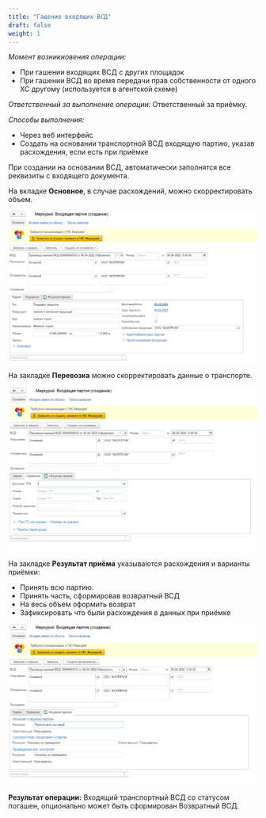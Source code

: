 ```yaml
---
title: "Гашение входящих ВСД"
draft: false
weight: 1
---
```


*Момент возникновения операции:*

- При гашении входящих ВСД с других площадок
- При гашении ВСД во время передачи прав собственности от одного ХС другому (используется в агентской схеме)

*Ответственный за выполнение операции:* Ответственный за приёмку.

*Способы выполнения:*

- Через веб интерфейс
- Создать на основании транспортной ВСД входящую партию, указав расхождения, если есть при приёмке

При создании на основании ВСД, автоматически заполнятся все реквизиты с входящего документа.

На вкладке **Основное**, в случае расхождений, можно скорректировать объем.  

[![1][1]][1]

На закладке **Перевозка** можно скорректировать данные о транспорте.

[![2][2]][2]

На закладке **Результат приёма** указываются расхождения и варианты приёмки:

- Принять всю партию.
- Принять часть, сформировав возвратный ВСД
- На весь объем оформить возврат
- Зафиксировать что были расхождения в данных при приёмке

[![3][3]][3]

**Результат операции:** Входящий транспортный ВСД со статусом погашен, опционально может быть сформирован Возвратный ВСД.

[1]: 1.png
[2]: 2.png
[3]: 3.png
